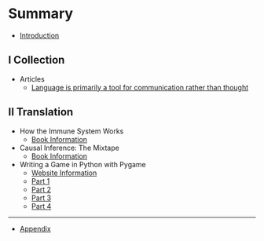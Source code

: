 # Summary

* [Introduction](README.md)

## I Collection
* Articles
    * [Language is primarily a tool for communication rather than thought](contents/articles/evelina2024language.md)

## II Translation
* How the Immune System Works
    * [Book Information](contents/bHISW/book_info.md)
* Causal Inference: The Mixtape
    * [Book Information](contents/bCITM/bCITM_book_info.md)
* Writing a Game in Python with Pygame
    * [Website Information](contents/wWGPP/wWGPP_info.md)
    * [Part 1](contents/wWGPP/wWGPP_part1.md)
    * [Part 2](contents/wWGPP/wWGPP_part2.md)
    * [Part 3](contents/wWGPP/wWGPP_part3.md)
    * [Part 4](contents/wWGPP/wWGPP_part4.md)

-----
* [Appendix](appendix.md)


